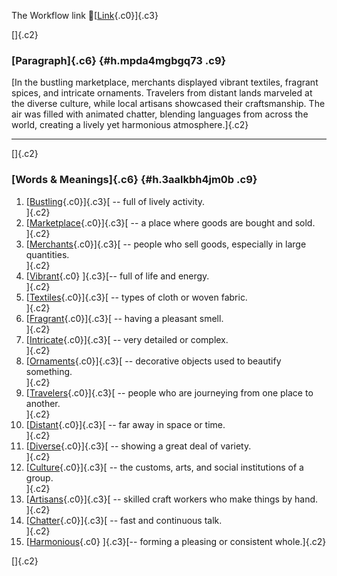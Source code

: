 The Workflow link
👏[[Link](https://www.google.com/url?q=http://www.google.com&sa=D&source=editors&ust=1758854352456821&usg=AOvVaw1dZkT6C-dtRnp8X6afNhMS){.c0}]{.c3}

[]{.c2}

### [Paragraph]{.c6} {#h.mpda4mgbgq73 .c9}

[In the bustling marketplace, merchants displayed vibrant textiles,
fragrant spices, and intricate ornaments. Travelers from distant lands
marveled at the diverse culture, while local artisans showcased their
craftsmanship. The air was filled with animated chatter, blending
languages from across the world, creating a lively yet harmonious
atmosphere.]{.c2}

------------------------------------------------------------------------

[]{.c2}

### [Words & Meanings]{.c6} {#h.3aalkbh4jm0b .c9}

1.  [[Bustling](https://www.google.com/url?q=http://www.google.com&sa=D&source=editors&ust=1758854352458070&usg=AOvVaw0-JrVdnX3GRz4FdM2Zm4Pr){.c0}]{.c3}[ --
    full of lively activity.\
    ]{.c2}
2.  [[Marketplace](https://www.google.com/url?q=http://www.google.com&sa=D&source=editors&ust=1758854352458318&usg=AOvVaw0CNoWkyz6dNmhXEblXVZg8){.c0}]{.c3}[ --
    a place where goods are bought and sold.\
    ]{.c2}
3.  [[Merchants](https://www.google.com/url?q=http://www.google.com&sa=D&source=editors&ust=1758854352458589&usg=AOvVaw2gYeRDNL2hP1aVl2rfQpqV){.c0}]{.c3}[ --
    people who sell goods, especially in large quantities.\
    ]{.c2}
4.  [[Vibrant](https://www.google.com/url?q=http://www.google.com&sa=D&source=editors&ust=1758854352458872&usg=AOvVaw1fslZDwzVp4CiMnQLyOXoW){.c0}
    ]{.c3}[-- full of life and energy.\
    ]{.c2}
5.  [[Textiles](https://www.google.com/url?q=http://www.google.com&sa=D&source=editors&ust=1758854352459128&usg=AOvVaw3acI4YHYQW2GhRfDt9Kyuz){.c0}]{.c3}[ --
    types of cloth or woven fabric.\
    ]{.c2}
6.  [[Fragrant](https://www.google.com/url?q=http://www.google.com&sa=D&source=editors&ust=1758854352459345&usg=AOvVaw3gk9ehzawa2wxQvI5LBUaJ){.c0}]{.c3}[ --
    having a pleasant smell.\
    ]{.c2}
7.  [[Intricate](https://www.google.com/url?q=http://www.google.com&sa=D&source=editors&ust=1758854352459563&usg=AOvVaw1CywE9NyhNIg1GL3CilEp8){.c0}]{.c3}[ --
    very detailed or complex.\
    ]{.c2}
8.  [[Ornaments](https://www.google.com/url?q=http://www.google.com&sa=D&source=editors&ust=1758854352459799&usg=AOvVaw2l80vH6D0EmOFz7ZUm8stk){.c0}]{.c3}[ --
    decorative objects used to beautify something.\
    ]{.c2}
9.  [[Travelers](https://www.google.com/url?q=http://www.google.com&sa=D&source=editors&ust=1758854352460058&usg=AOvVaw2xMqKjLb3QywjIs-QXoqGZ){.c0}]{.c3}[ --
    people who are journeying from one place to another.\
    ]{.c2}
10. [[Distant](https://www.google.com/url?q=http://www.google.com&sa=D&source=editors&ust=1758854352460377&usg=AOvVaw1AmvQrHwzv2pqlLg_GJCFF){.c0}]{.c3}[ --
    far away in space or time.\
    ]{.c2}
11. [[Diverse](https://www.google.com/url?q=http://www.google.com&sa=D&source=editors&ust=1758854352460580&usg=AOvVaw2dCcQtvviS5-Bay3hDwnGe){.c0}]{.c3}[ --
    showing a great deal of variety.\
    ]{.c2}
12. [[Culture](https://www.google.com/url?q=http://www.google.com&sa=D&source=editors&ust=1758854352460840&usg=AOvVaw1rrrlBMApHUUKAgZxDR768){.c0}]{.c3}[ --
    the customs, arts, and social institutions of a group.\
    ]{.c2}
13. [[Artisans](https://www.google.com/url?q=http://www.google.com&sa=D&source=editors&ust=1758854352461089&usg=AOvVaw0CHVgrJuxgCIneXyT7A67p){.c0}]{.c3}[ --
    skilled craft workers who make things by hand.\
    ]{.c2}
14. [[Chatter](https://www.google.com/url?q=http://www.google.com&sa=D&source=editors&ust=1758854352461340&usg=AOvVaw3JjlKac7AmriuIEbmfeplD){.c0}]{.c3}[ --
    fast and continuous talk.\
    ]{.c2}
15. [[Harmonious](https://www.google.com/url?q=http://www.google.com&sa=D&source=editors&ust=1758854352461537&usg=AOvVaw3fXTqqemY3BtlmN_9IMYXp){.c0}
    ]{.c3}[-- forming a pleasing or consistent whole.]{.c2}

[]{.c2}
